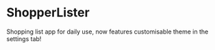 # ShopperLister
Shopping list app for daily use, now features customisable theme in the settings tab!